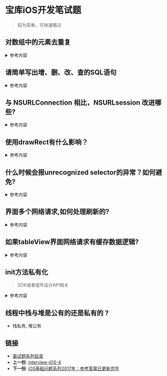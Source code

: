 # 宝库iOS开发笔试题
> 较为简单，可快速略过

## 对数组中的元素去重复 
<details>
<summary> 参考内容 </summary>

- 参考如下代码

	```objc
	NSArray *array = @[@"12-11", @"12-11", @"12-11", @"12-12", @"12-13", @"12-14"];
	
	1.开辟新的内存空间，然后判断是否存在，若不存在则添加到数组中，得到最终结果的顺序不发生变化。效率分析：时间复杂度为O ( n2 )：
	
	NSMutableArray *resultArray = [[NSMutableArray alloc] initWithCapacity:array.count];
	// 外层一个循环
	for (NSString *item in array) {
	   // 调用-containsObject:本质也是要循环去判断，因此本质上是双层遍历
	   // 时间复杂度为O ( n^2 )而不是O (n)
	    if (![resultArray containsObject:item]) {
	      [resultArray addObject:item];
	    }
	}
	NSLog(@"resultArray: %@", resultArray);
	 
	2.利用NSDictionary去重，字典在设置key-value时，若已存在则更新值，若不存在则插入值，然后获取allValues。若不要求有序，则可以采用此种方法。若要求有序，还得进行排序。效率分析：只需要一个循环就可以完成放入字典，若不要求有序，时间复杂度为O(n)。若要求排序，则效率与排序算法有关：
	 NSMutableDictionary *resultDict = [[NSMutableDictionary alloc] initWithCapacity:array.count];
	for (NSString *item in array) {
	    [resultDict setObject:item forKey:item];
	}
	NSArray *resultArray = resultDict.allValues;
	NSLog(@"%@", resultArray);
	
	如果需要按照原来的升序排序，可以这样：
	resultArray = [resultArray sortedArrayUsingComparator:^NSComparisonResult(id  _Nonnull obj1, id  _Nonnull obj2) {
	  NSString *item1 = obj1;
	  NSString *item2 = obj2;
	  return [item1 compare:item2 options:NSLiteralSearch];
	}];
	NSLog(@"%@", resultArray);
	 
	3.利用集合NSSet的特性(确定性、无序性、互异性)，放入集合就自动去重了。但是它与字典拥有同样的无序性，所得结果顺序不再与原来一样。如果不要求有序，使用此方法与字典的效率应该是差不多的。效率分析：时间复杂度为O (n)：
	NSSet *set = [NSSet setWithArray:array];
	NSArray *resultArray = [set allObjects];
	NSLog(@"%@", resultArray);
	如果要求有序，那就得排序，比如这里要升序排序：
	
	resultArray = [resultArray sortedArrayUsingComparator:^NSComparisonResult(id  _Nonnull obj1, id  _Nonnull obj2) {
	  NSString *item1 = obj1;
	  NSString *item2 = obj2;
	  return [item1 compare:item2 options:NSLiteralSearch];
	}];
	NSLog(@"%@", resultArray);
	4. 有序集合--->直接使用有序集合
	NSOrderedSet *set = [NSOrderedSet orderedSetWithArray:array];
	NSLog(@"%@", set.array);
	
	```
</details>

## 请简单写出增、删、改、查的SQL语句
<details>
<summary> 参考内容 </summary>

- 增：`insert into tb_blogs(name, url) values('DragonLi','https://github.com/DevDragonLi');`
 
- 删：	`delete from tb_blogs where blogid = 1;`
 
- 改：`update tb_blogs set url = 'www.textURL.com' where blogid = 1;`
 
- 查：`select name, url from tb_blogs where blogid = 1;`

</details>

## 与 NSURLConnection 相比，NSURLsession 改进哪些?
<details>
<summary> 参考内容 </summary>

- 可以配置每个 session 的缓存，协议，cookie，以及证书策略（credential policy），甚至跨程序共享这些信息
- session task。它负责处理数据的加载以及文件和数据在客户端与服务端之间的上传和下载。NSURLSessionTask 与 NSURLConnection 最大的相似之处在于它也负责数据的加载，最大的不同之处在于所有的 task 共享其创造者 NSURLSession 这一公共委托者（common delegate）

</details>

## 使用drawRect有什么影响？
<details>
<summary> 参考内容 </summary>

> drawRect方法依赖Core Graphics框架来进行自定义的绘制

- 缺点：它处理touch事件时每次按钮被点击后，都会用setNeddsDisplay进行强制重绘；而且不止一次，每次单点事件触发两次执行。这样的话从性能的角度来说，对CPU和内存来说都是欠佳的。特别是如果在我们的界面上有多个这样的UIButton实例，那就会很糟糕了
- 这个方法的调用机制也是非常特别. 当你调用 setNeedsDisplay 方法时, UIKit 将会把当前图层标记为dirty,但还是会显示原来的内容,直到下一次的视图渲染周期,才会将标记为 dirty 的图层重新建立Core Graphics上下文,然后将内存中的数据恢复出来, 再使用 CGContextRef 进行绘制

</details>

	
## 什么时候会报unrecognized selector的异常？如何避免?
<details>
<summary> 参考内容 </summary>

- 当调用该对象上某个方法,而该对象上没有实现这个方法的时候， 可以通过“消息转发”进行解决，如果还是不行就会报unrecognized selector异常
- objc是动态语言，每个方法在运行时会被动态转为消息发送，即：objc_msgSend(receiver, selector)，整个过程介绍如下：
	- objc在向一个对象发送消息时，runtime库会根据对象的isa指针找到该对象实际所属的类然后在该类中的方法列表以及其父类方法列表中寻找方法运行
如果，在最顶层的父类中依然找不到相应的方法时，程序在运行时会挂掉并抛出异常unrecognized selector sent to XXX 。但是在这之前，objc的运行时会给出三次拯救程序崩溃的机会

- 三次拯救程序崩溃的机会

	- Method resolution:objc运行时会调用+resolveInstanceMethod:或者 +resolveClassMethod:，让你有机会提供一个函数实现。
如果你添加了函数并返回 YES，那运行时系统就会重新启动一次消息发送的过程
如果 resolve 方法返回 NO ，运行时就会移到下一步，消息转发
	- Fast forwarding:如果目标对象实现了-forwardingTargetForSelector:，Runtime 这时就会调用这个方法，给你把这个消息转发给其他对象的机会
只要这个方法返回的不是nil和self，整个消息发送的过程就会被重启，当然发送的对象会变成你返回的那个对象。否则，就会继续Normal Fowarding。这里叫Fast，只是为了区别下一步的转发机制。因为这一步不会创建任何新的对象，但Normal forwarding转发会创建一个NSInvocation对象，相对Normal forwarding转发更快点，所以这里叫Fast forwarding
	- Normal forwarding
这一步是Runtime最后一次给你挽救的机会。
首先它会发送-methodSignatureForSelector:消息获得函数的参数和返回值类型。
如果-methodSignatureForSelector:返回nil，Runtime则会发出-doesNotRecognizeSelector:消息，程序这时也就挂掉了。
如果返回了一个函数签名，Runtime就会创建一个NSInvocation对象并发送-forwardInvocation:消息给目标对象

</details>

## 界面多个网络请求,如何处理刷新的?

<details>
<summary> 参考内容 </summary>

> 使用调度组:**问题 : 为多个请求均加载完成，但界面已在未得到数据前提前刷新导致界面空白**

- dispatch_semaphore信号量为基于计数器的一种多线程同步机制。用于解决在多个线程访问共有资源时候，会因为多线程的特性而引发数据出错的问题。

	- semaphore计数大于等于1，计数-1，返回，程序继续运行。如果计数为0，则等待。

	- dispatch_semaphore_signal(semaphore)为计数+1操作。
	
	-  dispatch_semaphore_wait(semaphore, DISPATCH_TIME_FOREVER)为设置等待时间，这里设置的等待时间是一直等待


```objc
1. 调度组
dispatch_group_t group = dispatch_group_create();
    
    dispatch_group_async(group, dispatch_get_global_queue(DISPATCH_QUEUE_PRIORITY_DEFAULT, 0), ^{
        NSLog(@"netWorking_Frist");
        
    });
    
    dispatch_group_async(group, dispatch_get_global_queue(DISPATCH_QUEUE_PRIORITY_DEFAULT, 0), ^{
        NSLog(@"netWorking_Second");
    });
    dispatch_group_async(group,dispatch_get_global_queue(DISPATCH_QUEUE_PRIORITY_DEFAULT, 0), ^{
        NSLog(@"netWorking_Three");
    });
    
    dispatch_group_notify(group, dispatch_get_main_queue(), ^{
        NSLog(@"complete");
    });
    
        
2. 信号量

- (void)netWorkingimplementation{ // 基于自身项目的网络请求
//    1. 发起请求
    dispatch_semaphore_t  semaphore = dispatch_semaphore_create(0);
//    2. 成功/失败回调标记
    dispatch_semaphore_signal(semaphore);
//    3. 计数为0 ,则一直等待
    dispatch_semaphore_wait(semaphore, DISPATCH_TIME_FOREVER);
}
    
```
</details>


## 如果tableView界面网络请求有缓存数据逻辑?

<details>
<summary> 参考内容 </summary>

- 首次进入一个界面tableview的数据应该先读取缓存，主要防止没有网络或者网络不好的情况下用户等待数据时间过长或者没有数据用户体验不好，主要用于某些tableview请求的数据量很大，或者数据短时间内变化不是很快的地方。
- 用户下拉刷新表示重新请求数据，应该强制更新数据，不论本地是否有缓存,但是这部分数据应该存入数据库，保证退出后下次进入界面的时候能够读取最后更新的缓存。
- 上拉加载更多的时候不读缓存，因为如果客户端自己在处理这部分逻辑比较复杂，不是说实现起来复杂，因为对于本地存储来说调用的是统一的一个方法，主要是因为如果用户下拉刷新需要强制更新数据，不论本地有无缓存，都要从服务器请求最新数据。那么问题来了，如果我把用户上拉加载更多时候的数据也存入本地，假设用户上拉加载了5页数据，然后又强制下拉刷新了一下，这个时候tableview显示的是最新的第一页数据，如果接着上拉加载更多我应该是读取缓存还是直接发起网络请求呢。毫无疑问应该直接发起请求，因为下拉强制刷新已经导致了第一页为最新数据，如果第2-5页数据缓存没有过期并且服务器数据确实变化了的话，客户端将得不到新的数据，**所以干脆仅仅第一次进入界面tableview请求第一页数据的时候要读缓存**。
- 根本不用缓存的地方主要是某些数据变化非常快，或者发起的网络请求是一次性的操作，比如收藏某个题目等等。

</details>

## init方法私有化

>  SDK或者组件设计API相关
	
<details>
<summary> 参考内容 </summary>

	```objc
	1 .h 
	- (instancetype)init __attribute__((unavailable("Disabled. Use +sharedInstance instead")));
	- (instancetype)init NS_UNAVAILABLE;
	
	2.m
	//3. 内部不响应 不建议!
	- (instancetype)init {
	   // 抛出不识别,没有说明真的原因
	    [super doesNotRecognizeSelector:_cmd];
	    return nil;
	}
	
	// 通过断言
	- (instancetype)init1{
	    NSAssert(false,@"unavailable, use sharedInstance instead");
	    return nil;
	}
	
	// 通过异常
	- (instancetype)init2{
	    [NSException raise:NSGenericException format:@"Disabled. Use +[%@ %@] instead",
	     NSStringFromClass([self class]),
	     NSStringFromSelector(@selector(sharedInstance))];
	    
	    return nil;
	}
	
	```	 
</details>

## 线程中栈与堆是公有的还是私有的 ?

- 栈私有, 堆公有  


## 链接

- [面试题系列目录](../README.md)
- **上一份**: [interview-iOS-4](04interview-iOS-4.md)
- **下一份**: [iOS基础问题系列2017年：参考答案已更新完毕](06iOS基础问题系列2017年.md)
